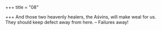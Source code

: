 +++
title = "08"

+++
And those two heavenly healers, the Aśvins, will make weal for us. They should keep defect away from here. – Failures away!
